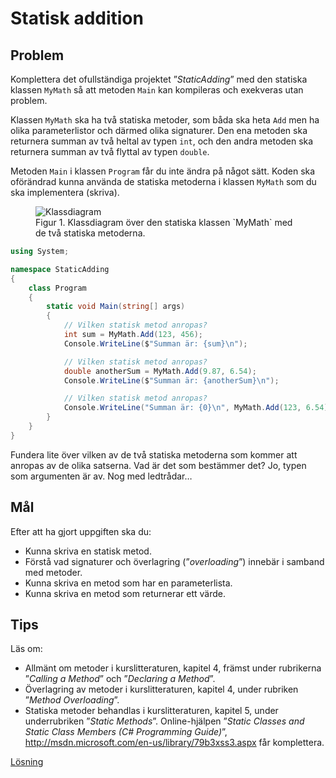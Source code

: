 # Statisk addition

## Problem

Komplettera det ofullständiga projektet ”_StaticAdding_” med den statiska klassen `MyMath` så att metoden `Main` kan kompileras och exekveras utan problem.

Klassen `MyMath` ska ha två statiska metoder, som båda ska heta `Add` men ha olika parameterlistor och därmed olika signaturer. Den ena metoden ska returnera summan av två heltal av typen `int`, och den andra metoden ska returnera summan av två flyttal av typen `double`.

Metoden `Main` i klassen `Program` får du inte ändra på något sätt. Koden ska oförändrad kunna använda de statiska metoderna i klassen `MyMath` som du ska implementera (skriva).

<figure>
<img src="bilder/klassdiagram.png" alt="Klassdiagram" />
<figcaption>
Figur 1. Klassdiagram över den statiska klassen `MyMath` med de två statiska metoderna.
</figcaption>
</figure>

```c#
using System;

namespace StaticAdding
{
    class Program
    {
        static void Main(string[] args)
        {
            // Vilken statisk metod anropas?
            int sum = MyMath.Add(123, 456);
            Console.WriteLine($"Summan är: {sum}\n");

            // Vilken statisk metod anropas?
            double anotherSum = MyMath.Add(9.87, 6.54);
            Console.WriteLine($"Summan är: {anotherSum}\n");

            // Vilken statisk metod anropas?
            Console.WriteLine("Summan är: {0}\n", MyMath.Add(123, 6.54));
        }
    }
}
```

Fundera lite över vilken av de två statiska metoderna som kommer att anropas av de olika satserna. Vad är det som bestämmer det? Jo, typen som argumenten är av. Nog med ledtrådar…

## Mål

Efter att ha gjort uppgiften ska du:

- Kunna skriva en statisk metod.
- Förstå vad signaturer och överlagring (”_overloading_”) innebär i samband med metoder.
- Kunna skriva en metod som har en parameterlista.
- Kunna skriva en metod som returnerar ett värde.

## Tips

Läs om:

- Allmänt om metoder i kurslitteraturen, kapitel 4, främst under rubrikerna ”_Calling a Method_” och ”_Declaring a Method_”.
- Överlagring av metoder i kurslitteraturen, kapitel 4, under rubriken ”_Method Overloading_”.
- Statiska metoder behandlas i kurslitteraturen, kapitel 5, under underrubriken ”_Static Methods_”. Online-hjälpen ”_Static Classes and Static Class Members (C# Programming Guide)_”, http://msdn.microsoft.com/en-us/library/79b3xss3.aspx får komplettera.

[Lösning](losning/README.md)
